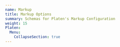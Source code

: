 ```yaml
---
name: Markup
title: Markup Options
summary: Schemas for Platen's Markup Configuration
weight: 15
Platen:
  Menu:
    CollapseSection: true
---
```

